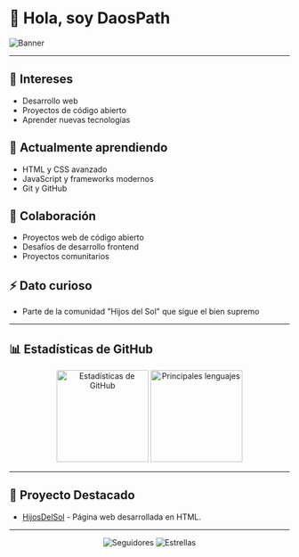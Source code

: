 # 👋 Hola, soy DaosPath

![Banner](https://download1501.mediafire.com/2pgbtsowytmgKdcrw0gg98P8A7tCL56FSG_BsKOCvj6giCDRAgdklvEmzSe5inDBbuGtIHZQxOhUKRgjzm5d670zyflDIkZWybuh4quE4fArA8CNBJ257hkKfuznezZ9LjY41pUpzbaaFcrYL-dauC8yIwpTS8j0X30k_J4rYrUk/r04th29auh493kb/banner.png)

---

## 👀 Intereses
- Desarrollo web
- Proyectos de código abierto
- Aprender nuevas tecnologías

## 🌱 Actualmente aprendiendo
- HTML y CSS avanzado
- JavaScript y frameworks modernos
- Git y GitHub

## 💞️ Colaboración
- Proyectos web de código abierto
- Desafíos de desarrollo frontend
- Proyectos comunitarios

## ⚡ Dato curioso
- Parte de la comunidad "Hijos del Sol" que sigue el bien supremo

---

## 📊 Estadísticas de GitHub
<div align="center">
  <img height="165" src="https://github-readme-stats.vercel.app/api?username=DaosPath&show_icons=true&theme=radical&locale=es" alt="Estadísticas de GitHub" />
  <img height="165" src="https://github-readme-stats.vercel.app/api/top-langs/?username=DaosPath&layout=compact&theme=radical&locale=es" alt="Principales lenguajes" />
</div>

---

## 🌟 Proyecto Destacado
- [HijosDelSol](https://github.com/DaosPath/HijosDelSol) - Página web desarrollada en HTML.

---

<div align="center">
  <img src="https://img.shields.io/github/followers/DaosPath?style=social" alt="Seguidores" />
  <img src="https://img.shields.io/github/stars/DaosPath?style=social" alt="Estrellas" />
</div>
